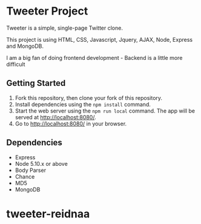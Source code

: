 # Tweeter Project

Tweeter is a simple, single-page Twitter clone.

This project is using HTML, CSS, Javascript, Jquery, AJAX, Node, Express and MongoDB.

I am a big fan of doing frontend development - Backend is a little more difficult


## Getting Started

1. Fork this repository, then clone your fork of this repository.
2. Install dependencies using the `npm install` command.
3. Start the web server using the `npm run local` command. The app will be served at <http://localhost:8080/>.
4. Go to <http://localhost:8080/> in your browser.

## Dependencies

- Express
- Node 5.10.x or above
- Body Parser
- Chance
- MD5
- MongoDB

# tweeter-reidnaa

